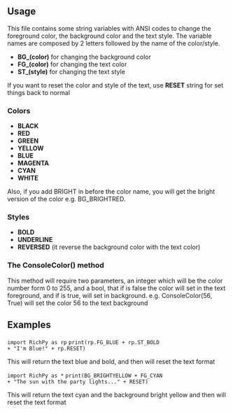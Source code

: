 ## Usage
This file contains some string variables with ANSI codes to change the foreground color, the background color and the text style. The variable names are composed by 2 letters followed by the name of the color/style.

- **BG_(color)** for changing the background color
- **FG_(color)** for changing the text color
- **ST_(style)** for changing the text style

If you want to reset the color and style of the text, use **RESET** string for set things back to normal

### Colors
- **BLACK**
- **RED**
- **GREEN**
- **YELLOW**
- **BLUE**
- **MAGENTA**
- **CYAN**
- **WHITE**

Also, if you add BRIGHT in before the color name, you will get the bright version of the color e.g. BG_BRIGHTRED.

### Styles
- **BOLD**
- **UNDERLINE**
- **REVERSED** (it reverse the background color with the text color)

### The ConsoleColor() method
This method will require two parameters, an integer which will be the color number form 0 to 255, and a bool, that if is false the color will set in the text foreground, and if is true, will set in background. e.g. ConsoleColor(56, True) will set the color 56 to the text background

## Examples
<code>import RichPy as rp</code>
<code>print(rp.FG_BLUE + rp.ST_BOLD + "I'm Blue!" + rp.RESET)</code>

This will return the text blue and bold, and then will reset the text format

<code>import RichPy as *</code>
<code>print(BG_BRIGHTYELLOW + FG_CYAN + "The sun with the party lights..." + RESET)</code>

This will return the text cyan and the background bright yellow and then will reset the text format
